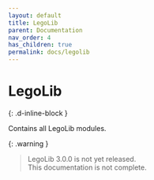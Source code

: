 ```yaml
---
layout: default
title: LegoLib
parent: Documentation
nav_order: 4
has_children: true
permalink: docs/legolib
---
```

# LegoLib 
{: .d-inline-block }  

Contains all LegoLib modules.  

{: .warning }  
> LegoLib 3.0.0 is not yet released.  
> This documentation is not complete.  